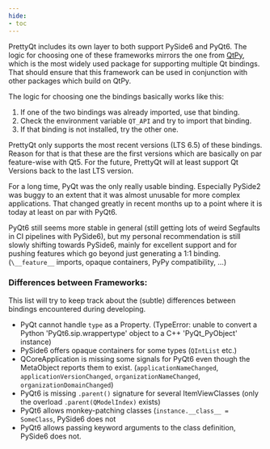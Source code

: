 ```yaml
---
hide:
- toc
---
```


PrettyQt includes its own layer to both support PySide6 and PyQt6.
The logic for choosing one of these frameworks mirrors the one from [QtPy](https://pypi.org/project/QtPy/), which is the most widely used package for supporting multiple Qt bindings. That should ensure that this framework can be used in conjunction with other packages which build on QtPy.

The logic for choosing one the bindings basically works like this:

1. If one of the two bindings was already imported, use that binding.
2. Check the environment variable `QT_API` and try to import that binding.
3. If that binding is not installed, try the other one.


PrettyQt only supports the most recent versions (LTS 6.5) of these bindings.
Reason for that is that these are the first versions which are basically on par feature-wise with Qt5. For the future, PrettyQt will at least support Qt Versions back to the last LTS version.

For a long time, PyQt was the only really usable binding. Especially PySide2 was buggy to an extent that it was almost unusable for more complex applications. That changed greatly in recent months up to a point where it is today at least on par with PyQt6.

PyQt6 still seems more stable in general (still getting lots of weird Segfaults in CI pipelines with PySide6), but my personal recommendation is still slowly shifting towards PySide6, mainly for excellent support and for pushing features which go beyond just generating a 1:1 binding. (`\__feature__` imports, opaque containers, PyPy compatibility, ...)


### Differences between Frameworks:

This list will try to keep track about the (subtle) differences between bindings encountered during developing.

* PyQt cannot handle `type` as a Property.
(TypeError: unable to convert a Python 'PyQt6.sip.wrappertype' object to a C++ 'PyQt_PyObject' instance)
* PySide6 offers opaque containers for some types (`QIntList` etc.)
* QCoreApplication is missing some signals for PyQt6 even though the MetaObject reports them to exist. (`applicationNameChanged`, `applicationVersionChanged`, `organizationNameChanged`, `organizationDomainChanged`)
* PyQt6 is missing `.parent()` signature for several ItemViewClasses (only the overload `.parent(QModelIndex)` exists)
* PyQt6 allows monkey-patching classes (`instance.__class__ = SomeClass`, PySide6 does not
* PyQt6 allows passing keyword arguments to the class definition, PySide6 does not.
